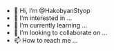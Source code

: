 - 👋 Hi, I’m @HakobyanStyop
- 👀 I’m interested in ...
- 🌱 I’m currently learning ...
- 💞️ I’m looking to collaborate on ...
- 📫 How to reach me ...

<!---
HakobyanStyop/HakobyanStyop is a ✨ special ✨ repository because its `README.md` (this file) appears on your GitHub profile.
You can click the Preview link to take a look at your changes.
--->
